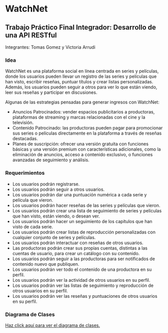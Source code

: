 # WatchNet

## Trabajo Práctico Final Integrador: Desarrollo de una API RESTful

Integrantes: Tomas Gomez y Victoria Arrudi

### Idea

WatchNet es una plataforma social en línea centrada en series y películas, donde los usuarios pueden llevar un registro de las series y películas que han visto, escribir reseñas, puntuar títulos y crear listas personalizadas. Además, los usuarios pueden seguir a otros para ver lo que están viendo, leer sus reseñas y participar en discusiones. 

Algunas de las estrategias pensadas para generar ingresos con WatchNet: 

- Anuncios Patrocinados: vender espacios publicitarios a productoras, plataformas de streaming y marcas relacionadas con el cine y la televisión. 
- Contenido Patrocinado: las productoras pueden pagar para promocionar sus series o películas directamente en la plataforma a través de reseñas destacadas.
- Planes de suscripción: ofrecer una versión gratuita con funciones básicas y una versión premium con características adicionales, como la eliminación de anuncios, acceso a contenido exclusivo, o funciones avanzadas de seguimiento y análisis.

### Requerimientos

- Los usuarios podrán registrarse.
- Los usuarios podrán seguir a otros usuarios.
- Los usuarios podrán dar una puntuación numérica a cada serie y película que vieron.
- Los usuarios podrán hacer reseñas de las series y películas que vieron.
- Los usuarios podrán crear una lista de seguimiento de series y películas que han visto, están viendo, o desean ver. 
- Los usuarios podrán hacer un seguimiento de los capítulos que han visto de cada serie. 
- Los usuarios podrán crear listas de reproducción personalizadas con cualquier conjunto de series y películas. 
- Los usuarios podrán interactuar con reseñas de otros usuarios.
- Las productoras podrán crear sus propias cuentas, distintas a las cuentas de usuario, para crear un catálogo con su contenido.
- Los usuarios podrán seguir a las productoras para ser notificados de contenido nuevo que publiquen.
- Los usuarios podrán ver todo el contenido de una productora en su perfil. 
- Los usuarios podrán ver la actividad de otros usuarios en su perfil.
- Los usuarios podrán ver las listas de seguimiento y reproducción de otros usuarios en su perfil.
- Los usuarios podrán ver las reseñas y puntuaciones de otros usuarios en su perfil.

### Diagrama de Clases
[Haz click aquí para ver el diagrama de clases.](https://drive.google.com/file/d/1iH6wuY-s6IVWiUWIAT1q8GHiB0jkwWfv/view?usp=sharing)